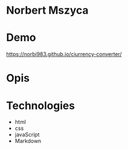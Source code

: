 # Norbert Mszyca



# Demo

https://norbi983.github.io/ciurrency-converter/

# Opis



# Technologies

- html
- css
- javaScript
- Markdown
